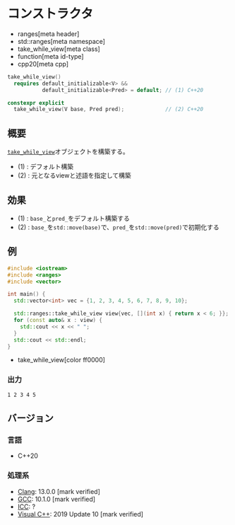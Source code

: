 # コンストラクタ
* ranges[meta header]
* std::ranges[meta namespace]
* take_while_view[meta class]
* function[meta id-type]
* cpp20[meta cpp]

```cpp
take_while_view()
  requires default_initializable<V> &&
           default_initializable<Pred> = default; // (1) C++20

constexpr explicit
  take_while_view(V base, Pred pred);             // (2) C++20
```

## 概要

[`take_while_view`](../take_while_view.md)オブジェクトを構築する。

- (1) : デフォルト構築
- (2) : 元となるviewと述語を指定して構築

## 効果

- (1) : `base_`と`pred_`をデフォルト構築する
- (2) : `base_`を`std::move(base)`で、`pred_`を`std::move(pred)`で初期化する

## 例
```cpp example
#include <iostream>
#include <ranges>
#include <vector>

int main() {
  std::vector<int> vec = {1, 2, 3, 4, 5, 6, 7, 8, 9, 10};

  std::ranges::take_while_view view{vec, [](int x) { return x < 6; }};
  for (const auto& x : view) {
    std::cout << x << " ";
  }
  std::cout << std::endl;
}
```
* take_while_view[color ff0000]

### 出力
```
1 2 3 4 5 
```

## バージョン
### 言語
- C++20

### 処理系
- [Clang](/implementation.md#clang): 13.0.0 [mark verified]
- [GCC](/implementation.md#gcc): 10.1.0 [mark verified]
- [ICC](/implementation.md#icc): ?
- [Visual C++](/implementation.md#visual_cpp): 2019 Update 10 [mark verified]

